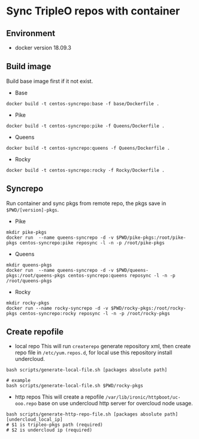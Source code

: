 # Sync TripleO repos with container
## Environment
* docker version 18.09.3
## Build image
 Build base image first if it not exist.
* Base
```
docker build -t centos-syncrepo:base -f base/Dockerfile .
```
* Pike
```
docker build -t centos-syncrepo:pike -f Queens/Dockerfile .
```
* Queens
```
docker build -t centos-syncrepo:queens -f Queens/Dockerfile .
```
* Rocky
```
docker build -t centos-syncrepo:rocky -f Rocky/Dockerfile .
```

## Syncrepo
Run container and sync pkgs from remote repo, the pkgs save in `$PWD/[version]-pkgs`.
* Pike
```
mkdir pike-pkgs
docker run  --name queens-syncrepo -d -v $PWD/pike-pkgs:/root/pike-pkgs centos-syncrepo:pike reposync -l -n -p /root/pike-pkgs
```
* Queens
```
mkdir queens-pkgs
docker run  --name queens-syncrepo -d -v $PWD/queens-pkgs:/root/queens-pkgs centos-syncrepo:queens reposync -l -n -p /root/queens-pkgs
```
* Rocky
```
mkdir rocky-pkgs
docker run --name rocky-syncrepo -d -v $PWD/rocky-pkgs:/root/rocky-pkgs centos-syncrepo:rocky reposync -l -n -p /root/rocky-pkgs
```
## Create repofile
* local repo
This will run `createrepo` generate repository xml, then create repo file in `/etc/yum.repos.d`, for local use this repository install undercloud.
```
bash scripts/generate-local-file.sh [packages absolute path]

# example
bash scripts/generate-local-file.sh $PWD/rocky-pkgs
```
* http repos
This will create a repofile `/var/lib/ironic/httpboot/uc-ooo.repo` base on use undercloud http server for overcloud node usage.
```
bash scripts/generate-http-repo-file.sh [packages absolute path] [undercloud_local_ip]
# $1 is tripleo-pkgs path (required)
# $2 is undercloud ip (required)
```
